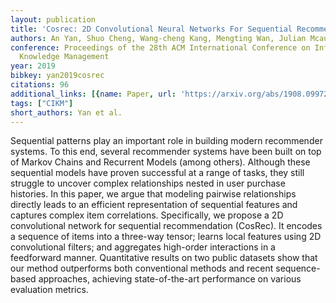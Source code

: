 ```yaml
---
layout: publication
title: 'Cosrec: 2D Convolutional Neural Networks For Sequential Recommendation'
authors: An Yan, Shuo Cheng, Wang-cheng Kang, Mengting Wan, Julian Mcauley
conference: Proceedings of the 28th ACM International Conference on Information and
  Knowledge Management
year: 2019
bibkey: yan2019cosrec
citations: 96
additional_links: [{name: Paper, url: 'https://arxiv.org/abs/1908.09972'}]
tags: ["CIKM"]
short_authors: Yan et al.
---
```

Sequential patterns play an important role in building modern recommender
systems. To this end, several recommender systems have been built on top of
Markov Chains and Recurrent Models (among others). Although these sequential
models have proven successful at a range of tasks, they still struggle to
uncover complex relationships nested in user purchase histories. In this paper,
we argue that modeling pairwise relationships directly leads to an efficient
representation of sequential features and captures complex item correlations.
Specifically, we propose a 2D convolutional network for sequential
recommendation (CosRec). It encodes a sequence of items into a three-way
tensor; learns local features using 2D convolutional filters; and aggregates
high-order interactions in a feedforward manner. Quantitative results on two
public datasets show that our method outperforms both conventional methods and
recent sequence-based approaches, achieving state-of-the-art performance on
various evaluation metrics.